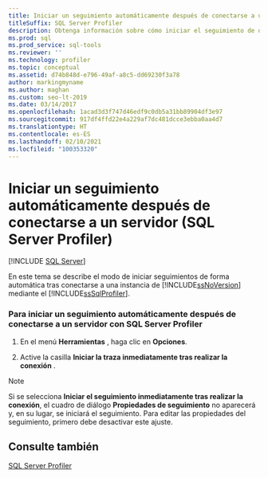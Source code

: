 ```yaml
---
title: Iniciar un seguimiento automáticamente después de conectarse a un servidor
titleSuffix: SQL Server Profiler
description: Obtenga información sobre cómo iniciar el seguimiento de datos de eventos automáticamente en SQL Server Profiler después de conectarse a una instancia de SQL Server.
ms.prod: sql
ms.prod_service: sql-tools
ms.reviewer: ''
ms.technology: profiler
ms.topic: conceptual
ms.assetid: d74b848d-e796-49af-a8c5-dd69230f3a78
author: markingmyname
ms.author: maghan
ms.custom: seo-lt-2019
ms.date: 03/14/2017
ms.openlocfilehash: 1acad3d3f747d46edf9c0db5a31bb89904df3e97
ms.sourcegitcommit: 917df4ffd22e4a229af7dc481dcce3ebba0aa4d7
ms.translationtype: HT
ms.contentlocale: es-ES
ms.lasthandoff: 02/10/2021
ms.locfileid: "100353320"
---
```

# <a name="start-a-trace-automatically-after-connecting-to-a-server-sql-server-profiler"></a>Iniciar un seguimiento automáticamente después de conectarse a un servidor (SQL Server Profiler)

 [!INCLUDE [SQL Server](../../includes/applies-to-version/sqlserver.md)]

En este tema se describe el modo de iniciar seguimientos de forma automática tras conectarse a una instancia de [!INCLUDE[ssNoVersion](../../includes/ssnoversion-md.md)] mediante el [!INCLUDE[ssSqlProfiler](../../includes/sssqlprofiler-md.md)].  
  
### <a name="to-start-a-trace-automatically-after-connecting-to-a-server-with-sql-server-profiler"></a>Para iniciar un seguimiento automáticamente después de conectarse a un servidor con SQL Server Profiler  
  
1.  En el menú **Herramientas** , haga clic en **Opciones**.  
  
2.  Active la casilla **Iniciar la traza inmediatamente tras realizar la conexión** .  
  
> [!NOTE]  
>  Si se selecciona **Iniciar el seguimiento inmediatamente tras realizar la conexión**, el cuadro de diálogo **Propiedades de seguimiento** no aparecerá y, en su lugar, se iniciará el seguimiento. Para editar las propiedades del seguimiento, primero debe desactivar este ajuste.  
  
## <a name="see-also"></a>Consulte también  
 [SQL Server Profiler](../../tools/sql-server-profiler/sql-server-profiler.md)  
  
  
